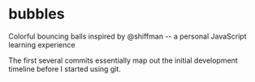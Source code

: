 # bubbles
Colorful bouncing balls inspired by @shiffman -- a personal JavaScript learning experience

The first several commits essentially map out the initial development timeline before I started using git.
